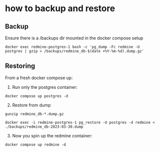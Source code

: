 # how to backup and restore

## Backup

Ensure there is a /backups dir mounted in the docker compose setup

```
docker exec redmine-postgres-1 bash -c 'pg_dump -Fc redmine -U postgres | gzip > /backups/redmine_db-$(date +%Y-%m-%d).dump.gz'
```

## Restoring

From a fresh docker compose up:

1. Run only the postgres container:

```
docker compose up postgres -d
```

2. Restore from dump

```
gunzip redmine_db-*.dump.gz
```

```
docker exec -i redmine-postgres-1 pg_restore -U postgres -d redmine < ./backups/redmine_db-2023-03-30.dump
```

3. Now you spin up the redmine container:
```
docker compose up redmine -d
```
